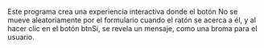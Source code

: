 Este programa crea una experiencia interactiva donde el botón No se mueve aleatoriamente por el formulario cuando el ratón se acerca a él, y al hacer clic en el botón btnSi, se revela un mensaje, como una broma para el usuario.
